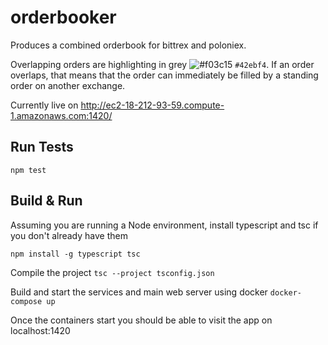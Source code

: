 # orderbooker

Produces a combined orderbook for bittrex and poloniex.

Overlapping orders are highlighting in grey ![#f03c15](https://placehold.it/15/42ebf4/000000?text=+) `#42ebf4`.
If an order overlaps, that means that the order can immediately be filled by a standing order on another exchange.

Currently live on http://ec2-18-212-93-59.compute-1.amazonaws.com:1420/

## Run Tests
`npm test`

## Build & Run

Assuming you are running a Node environment, install typescript and tsc if you don't already have them

```npm install -g typescript tsc```

Compile the project
```tsc --project tsconfig.json```

Build and start the services and main web server using docker
```docker-compose up```

Once the containers start you should be able to visit the app on localhost:1420
